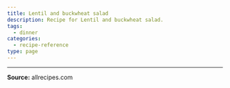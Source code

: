```yaml
---
title: Lentil and buckwheat salad
description: Recipe for Lentil and buckwheat salad.
tags:
  - dinner
categories:
  - recipe-reference
type: page
---
```


---

**Source:** allrecipes.com